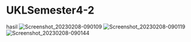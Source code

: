 # UKLSemester4-2
hasil
![Screenshot_20230208-090109](https://user-images.githubusercontent.com/95407254/217440858-f8ed8d1a-9027-411c-bb7d-024d5c480375.png)
![Screenshot_20230208-090119](https://user-images.githubusercontent.com/95407254/217440922-230c0c82-b1bd-46d8-9fe2-17caf113e226.png)
![Screenshot_20230208-090144](https://user-images.githubusercontent.com/95407254/217441000-7cc57877-39e7-42ba-93a7-5c92edec3fa8.png)
